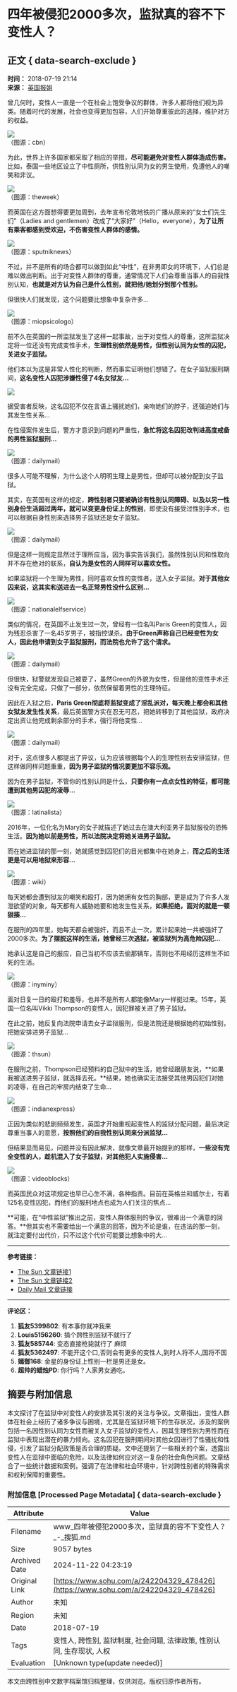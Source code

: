 # 四年被侵犯2000多次，监狱真的容不下变性人？

## 正文 { data-search-exclude }


**时间：** 2018-07-19 21:14  
**来源：** [英国报姐](https://www.sohu.com/?spm=smpc.content-abroad.content.1.1732249354396Yex2oUM)

曾几何时，变性人一直是一个在社会上饱受争议的群体，许多人都将他们视为异类。随着时代的发展，社会也变得更加包容，人们开始尊重彼此的选择，维护对方的权益。

![](http://5b0988e595225.cdn.sohucs.com/images/20180719/041233de30894028893921e5c793d3c1.jpeg)  
（图源：cbn）

为此，世界上许多国家都采取了相应的举措，**尽可能避免对变性人群体造成伤害。** 比如，泰国一些地区设立了中性厕所，供性别认同为女的男生使用，免遭他人的嘲笑和非议。

![](http://5b0988e595225.cdn.sohucs.com/images/20180719/e5d2b8bfcc3a41d6a2b912e0e876dbc7.jpeg)  
（图源：theweek）

而英国在这方面想得要更加周到，去年宣布伦敦地铁的广播从原来的“女士们先生们”（Ladies and gentlemen）改成了“大家好”（Hello，everyone），**为了让所有乘客都感到受欢迎，不伤害变性人群体的感情。**

![](http://5b0988e595225.cdn.sohucs.com/images/20180719/2c146c8f0a8e468d9624f42ff7db5633.jpeg)  
（图源：sputniknews）

不过，并不是所有的场合都可以做到如此“中性”，在非男即女的环境下，人们总是难以做出判断。出于对变性人群体的尊重，通常情况下人们会尊重当事人的自我性别认知，**也就是对方认为自己是什么性别，就把他/她划分到那个性别。**

但很快人们就发现，这个问题要比想象中复杂许多...

![](http://5b0988e595225.cdn.sohucs.com/images/20180719/004ba961998f4462abc64d462879837d.jpeg)  
（图源：miopsicologo）

前不久在英国的一所监狱发生了这样一起事故，出于对变性人的尊重，这所监狱决定将一位还没有完成变性手术，**生理性别依然是男性，但性别认同为女性的囚犯，关进女子监狱。**

他们本以为这是非常人性化的判断，然而事实证明他们想错了。在女子监狱服刑期间，**这名变性人囚犯涉嫌性侵了4名女狱友...**

![](http://5b0988e595225.cdn.sohucs.com/images/20180719/61274718c8b84f9986d7e042e2f4d121.jpeg)

据受害者反映，这名囚犯不仅在言语上骚扰她们，亲吻她们的脖子，还强迫她们与其发生性关系...

在性侵案件发生后，警方才意识到问题的严重性，**急忙将这名囚犯改判进高度戒备的男性监狱服刑...**

![](http://5b0988e595225.cdn.sohucs.com/images/20180719/96969a42f93f4522a1b77bc5863ca86f.jpeg)  
（图源：dailymail）

很多人可能不理解，为什么这个人明明生理上是男性，但却可以被分配到女子监狱。

其实，在英国有这样的规定，**跨性别者只要被确诊有性别认同障碍、以及以另一性别身份生活超过两年，就可以变更身份证上的性别**，即使没有接受过性别手术，也可以根据自身性别来选择男子监狱还是女子监狱。

![](http://5b0988e595225.cdn.sohucs.com/images/20180719/756f47b40cea4c3d825a3778fa28e318.jpeg)  
（图源：dailymail）

但是这样一则规定显然过于理所应当，因为事实告诉我们，虽然性别认同和性取向并不存在绝对的联系，**自认为是女性的人同样可以喜欢女性。**

如果监狱将一个生理为男性，同时喜欢女性的变性者，送入女子监狱。**对于其他女囚来说，这其实和送进去一名正常男性没什么区别...**

![](http://5b0988e595225.cdn.sohucs.com/images/20180719/1ccd5015f8b748f18c5062621082d72f.jpeg)  
（图源：nationalelfservice）

类似的情况，在英国不止发生过一次，曾经有一位名叫Paris Green的变性人，因为残忍杀害了一名45岁男子，被指控谋杀。**由于Green声称自己已经变性为女人，因此他申请到女子监狱服刑，而法院也允许了这个请求。**

![](http://5b0988e595225.cdn.sohucs.com/images/20180719/597207e17d5449ab8bc791d1e36fe05f.jpeg)  
（图源：dailymail）

但很快，狱警就发现自己被耍了，虽然Green的外貌为女性，但是他的变性手术还没有完全完成，只做了一部分，依然保留着男性的生理特征。

因此在入狱之后，**Paris Green彻底将监狱变成了淫乱派对，每天晚上都会和其他女狱友发生性关系**，最后英国警方实在忍无可忍，把她转移到了其他监狱，政府决定出资让他完成剩余部分的手术，强行将他变性...

![](http://5b0988e595225.cdn.sohucs.com/images/20180719/7f450c21a7f54c54b0a92fa83d9a05a7.jpeg)  
（图源：dailymail）

对于，这点很多人都提出了异议，认为应该根据每个人的生理性别去安排监狱，但这样做同样问题重重，**因为男子监狱的情况要更加不容乐观。**

因为在男子监狱，不管你的性别认同是什么，**只要你有一点点女性的特征，都可能遭到其他男囚犯的凌辱...**

![](http://5b0988e595225.cdn.sohucs.com/images/20180719/54f6307382b24262be7f43a9bead0fa8.jpeg)  
（图源：latinalista）

2016年，一位化名为Mary的女子就描述了她过去在澳大利亚男子监狱服役的恐怖生活。**因为她以前是男性，所以法院决定将她关进男子监狱。**

而在她进监狱的那一刻，她就感觉到囚犯们的目光都集中在她身上，**而之后的生活更是可以用地狱来形容...**

![](http://5b0988e595225.cdn.sohucs.com/images/20180719/bab801f17c474305bb920c5a1cfe0623.jpeg)  
（图源：wiki）

每天她都会遭到狱友的嘲笑和殴打，因为她拥有女性的胸部，更是成为了许多人发泄欲望的对象，每天都有人威胁她要和她发生性关系，**如果拒绝，面对的就是一顿狠揍...**

在服刑的四年里，她每天都会被强奸，而且不止一次，累计起来她一共被强奸了2000多次。**为了摆脱这样的生活，她曾经三次逃狱，被监狱列为高危险囚犯...**

她承认这是自己的报应，自己当初不应该去偷那辆车，否则也不用经历这样生不如死的生活。

![](http://5b0988e595225.cdn.sohucs.com/images/20180719/a169464f32b744e69cd7d7801ec0546b.jpeg)  
（图源：inyminy）

面对日复一日的殴打和羞辱，也并不是所有人都能像Mary一样挺过来。15年，英国一位名叫Vikki Thompson的变性人，因犯罪被关进了男子监狱。

在此之前，她反复向法院申请去女子监狱服刑，但是法院还是根据她的初始性别，把她安排进男子监狱...

![](http://5b0988e595225.cdn.sohucs.com/images/20180719/fbb0df7a1eab4970b04cbee7bd17b6d1.jpeg)  
（图源：thsun）

在服刑之前，Thompson已经预料的自己狱中的生活，她曾经跟朋友说，**如果我被送进男子监狱，就选择去死。**结果，她也确实无法接受其他男囚犯们对她的凌辱，在自己的牢房内结束了生命...

![](http://5b0988e595225.cdn.sohucs.com/images/20180719/3c340e6e0a1a45d7b938adfa66b0c46c.jpeg)  
（图源：indianexpress）

正因为类似的悲剧频频发生，英国才开始重视起变性人的监狱分配问题，最后决定尊重当事人的意愿，**按照他们的自我性别认同来分派监狱...**

但结果显而易见，问题并没有因此解决，就像文章最开始提到的那样，**一些没有完全变性的人，趁机混入了女子监狱，对其他犯人实施侵害...**

![](http://5b0988e595225.cdn.sohucs.com/images/20180719/3a1b50b2b4d045bcaea4014f2af5174c.jpeg)  
（图源：videoblocks）

而英国民众对这项规定也早已心生不满，各种指责。目前在英格兰和威尔士，有着125名变性囚犯，而他们的服刑地点也成为人们关注的焦点...

**可能，在“中性监狱”推出之前，变性人群体服刑的争议，很难出一个满意的回答。**但其实也不需要给出一个满意的回答，因为不论是谁，在违法的那一刻，就注定要付出代价，只不过这个代价可能要比想象中的大...

---

**参考链接：**  
- [The Sun 文章链接1](https://www.thesun.co.uk/archives/news/1131993/transgender-woman-raped-2000-times-in-prison-during-four-year-sentence/)  
- [The Sun 文章链接2](https://www.thesun.co.uk/news/2792998/pre-op-transgender-killer-moved-back-mens-wing-sex-female-inmates/)  
- [Daily Mail 文章链接](http://www.dailymail.co.uk/news/article-5964539/Transgender-prisoner-female-jail-sexually-assaulted-four-women.html)

---
**评论区：**

1. **狐友5399802**: 有本事你就冲我来  
2. **Louis5156260**: 搞个跨性别监狱不就行了  
3. **狐友585744**: 变态直接枪毙就行了 麻烦  
4. **狐友5362497**: 不能开这个口,否则会有更多的变性人,到时人将不人,国将不国  
5. **嫣御168**: 金星的身份证上性别一栏是男还是女。  
6. **超帅的蜡烛PD**: 你行吗？人家男女通吃。

## 摘要与附加信息

<!-- tcd_abstract -->
本文探讨了在监狱中对变性人的安排及其引发的关注与争议。文章指出，变性人群体在社会上经历了诸多争议与困境，尤其是在监狱环境下的生存状况，涉及的案例包括一名因性别认同为女性而被关入女子监狱的变性人，因其生理性别为男性而在监狱中表现出潜在的暴力倾向。这名囚犯在服刑期间对其他女囚进行了性骚扰和性侵，引发了监狱分配政策是否合理的质疑。文中还提到了一些相关的个案，透露出变性人在监狱中面临的危险，以及法律如何应对这一复杂的社会角色问题。文章结合了一些统计数据和案例，强调了在法律和社会环境中，针对跨性别者的特殊需求和权利保障的重要性。
<!-- tcd_abstract_end -->

### 附加信息 [Processed Page Metadata] { data-search-exclude }

| Attribute       | Value                                  |
|-----------------|----------------------------------------|
| Filename        | www_四年被侵犯2000多次，监狱真的容不下变性人？_-_搜狐.md                             |
| Size            | 9057 bytes                           |
| Archived Date   | 2024-11-22 04:23:19                             |
| Original Link   | [https://www.sohu.com/a/242204329_478426](https://www.sohu.com/a/242204329_478426)                       |
| Author          | 未知                               |
| Region          | 未知                               |
| Date            | 2018-07-19                                 |
| Tags            | 变性人, 跨性别, 监狱制度, 社会问题, 法律政策, 性别认同, 生存现状, 人权                                 |
| Evaluation            | [Unknown type(update needed)]                                 |
<!-- tcd_table_end -->

本文由跨性别中文数字档案馆归档整理，仅供浏览。版权归原作者所有。
